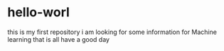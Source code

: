 # hello-worl
this is my first repository
i am looking for some information for Machine learning
that is all
have a good day
